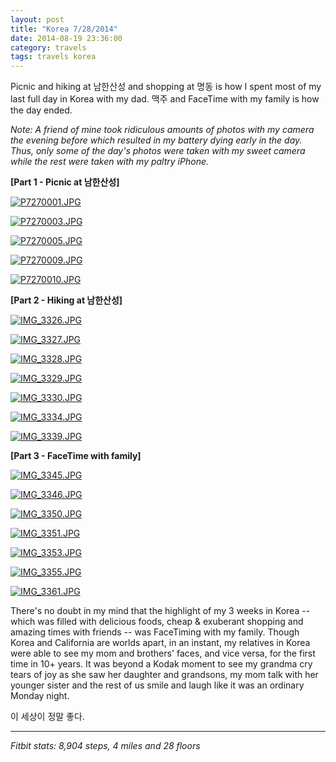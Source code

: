 ```yaml
---
layout: post
title: "Korea 7/28/2014"
date: 2014-08-19 23:36:00
category: travels 
tags: travels korea
---
```

Picnic and hiking at 남한산성 and shopping at 명동 is how I spent most of my last full day in Korea with my dad. 맥주 and FaceTime with my family is how the day ended.

*Note: A friend of mine took ridiculous amounts of photos with my camera the evening before which resulted in my battery dying early in the day. Thus, only some of the day's photos were taken with my sweet camera while the rest were taken with my paltry iPhone.*

**[Part 1 - Picnic at 남한산성]**

[![P7270001.JPG](https://d23f6h5jpj26xu.cloudfront.net/tghdyoehb7zozw_small.jpg)](http://img.svbtle.com/tghdyoehb7zozw.jpg)

[![P7270003.JPG](https://d23f6h5jpj26xu.cloudfront.net/7qevhrpxizg1dw_small.jpg)](http://img.svbtle.com/7qevhrpxizg1dw.jpg)

[![P7270005.JPG](https://d23f6h5jpj26xu.cloudfront.net/rpj8njtpbw7e2w_small.jpg)](http://img.svbtle.com/rpj8njtpbw7e2w.jpg)

[![P7270009.JPG](https://d23f6h5jpj26xu.cloudfront.net/jig7al1pzexs1g_small.jpg)](http://img.svbtle.com/jig7al1pzexs1g.jpg)

[![P7270010.JPG](https://d23f6h5jpj26xu.cloudfront.net/sjwrwer8y9xtq_small.jpg)](http://img.svbtle.com/sjwrwer8y9xtq.jpg)

**[Part 2 - Hiking at 남한산성]**

[![IMG_3326.JPG](https://d23f6h5jpj26xu.cloudfront.net/cwrfvhmmbti7ya_small.jpg)](http://img.svbtle.com/cwrfvhmmbti7ya.jpg)

[![IMG_3327.JPG](https://d23f6h5jpj26xu.cloudfront.net/ruh9hehuodnqjw_small.jpg)](http://img.svbtle.com/ruh9hehuodnqjw.jpg)

[![IMG_3328.JPG](https://d23f6h5jpj26xu.cloudfront.net/1fpb9yyxce85g_small.jpg)](http://img.svbtle.com/1fpb9yyxce85g.jpg)

[![IMG_3329.JPG](https://d23f6h5jpj26xu.cloudfront.net/b7fg7njtqvocdq_small.jpg)](http://img.svbtle.com/b7fg7njtqvocdq.jpg)

[![IMG_3330.JPG](https://d23f6h5jpj26xu.cloudfront.net/gd4nvto7veanfw_small.jpg)](http://img.svbtle.com/gd4nvto7veanfw.jpg)

[![IMG_3334.JPG](https://d23f6h5jpj26xu.cloudfront.net/kijss0qnpgdjdq_small.jpg)](http://img.svbtle.com/kijss0qnpgdjdq.jpg)

[![IMG_3339.JPG](https://d23f6h5jpj26xu.cloudfront.net/erezdccfbuwfq_small.jpg)](http://img.svbtle.com/erezdccfbuwfq.jpg)

**[Part 3 - FaceTime with family]**

[![IMG_3345.JPG](https://d23f6h5jpj26xu.cloudfront.net/vgtzx7r9ritpaw_small.jpg)](http://img.svbtle.com/vgtzx7r9ritpaw.jpg)

[![IMG_3346.JPG](https://d23f6h5jpj26xu.cloudfront.net/eyfabvyvhcgnzw_small.jpg)](http://img.svbtle.com/eyfabvyvhcgnzw.jpg)

[![IMG_3350.JPG](https://d23f6h5jpj26xu.cloudfront.net/gfdkdfifoud6dq_small.jpg)](http://img.svbtle.com/gfdkdfifoud6dq.jpg)

[![IMG_3351.JPG](https://d23f6h5jpj26xu.cloudfront.net/vxuvwsdc2mcvuw_small.jpg)](http://img.svbtle.com/vxuvwsdc2mcvuw.jpg)

[![IMG_3353.JPG](https://d23f6h5jpj26xu.cloudfront.net/oa1q7uq5rdclpg_small.jpg)](http://img.svbtle.com/oa1q7uq5rdclpg.jpg)

[![IMG_3355.JPG](https://d23f6h5jpj26xu.cloudfront.net/aaio5ofs0agfea_small.jpg)](http://img.svbtle.com/aaio5ofs0agfea.jpg)

[![IMG_3361.JPG](https://d23f6h5jpj26xu.cloudfront.net/ucx0dzfstehmtq_small.jpg)](http://img.svbtle.com/ucx0dzfstehmtq.jpg)

There's no doubt in my mind that the highlight of my 3 weeks in Korea -- which was filled with delicious foods, cheap & exuberant shopping and amazing times with friends -- was FaceTiming with my family. Though Korea and California are worlds apart, in an instant, my relatives in Korea were able to see my mom and brothers' faces, and vice versa, for the first time in 10+ years. It was beyond a Kodak moment to see my grandma cry tears of joy as she saw her daughter and grandsons, my mom talk
with her younger sister and the rest of us smile and laugh like it was an ordinary Monday night.

이 세상이 정말 좋다.

***

*Fitbit stats: 8,904 steps, 4 miles and 28 floors*

